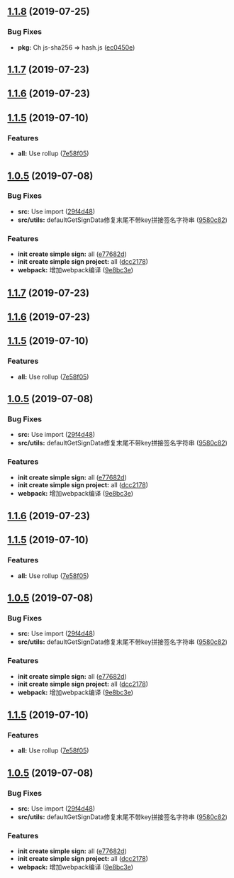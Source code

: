 ## [1.1.8](https://github.com/prjabuen/mksign/compare/v1.1.7...v1.1.8) (2019-07-25)


### Bug Fixes

* **pkg:** Ch js-sha256 => hash.js ([ec0450e](https://github.com/prjabuen/mksign/commit/ec0450e))



## [1.1.7](https://github.com/prjabuen/mksign/compare/v1.1.6...v1.1.7) (2019-07-23)



## [1.1.6](https://github.com/prjabuen/mksign/compare/v1.1.5...v1.1.6) (2019-07-23)



## [1.1.5](https://github.com/prjabuen/mksign/compare/v1.0.5...v1.1.5) (2019-07-10)


### Features

* **all:** Use rollup ([7e58f05](https://github.com/prjabuen/mksign/commit/7e58f05))



## [1.0.5](https://github.com/prjabuen/mksign/compare/e77682d...v1.0.5) (2019-07-08)


### Bug Fixes

* **src:** Use import ([29f4d48](https://github.com/prjabuen/mksign/commit/29f4d48))
* **src/utils:** defaultGetSignData修复末尾不带key拼接签名字符串 ([9580c82](https://github.com/prjabuen/mksign/commit/9580c82))


### Features

* **init create simple sign:** all ([e77682d](https://github.com/prjabuen/mksign/commit/e77682d))
* **init create simple sign project:** all ([dcc2178](https://github.com/prjabuen/mksign/commit/dcc2178))
* **webpack:** 增加webpack编译 ([9e8bc3e](https://github.com/prjabuen/mksign/commit/9e8bc3e))



## [1.1.7](https://github.com/prjabuen/mksign/compare/v1.1.6...v1.1.7) (2019-07-23)



## [1.1.6](https://github.com/prjabuen/mksign/compare/v1.1.5...v1.1.6) (2019-07-23)



## [1.1.5](https://github.com/prjabuen/mksign/compare/v1.0.5...v1.1.5) (2019-07-10)


### Features

* **all:** Use rollup ([7e58f05](https://github.com/prjabuen/mksign/commit/7e58f05))



## [1.0.5](https://github.com/prjabuen/mksign/compare/e77682d...v1.0.5) (2019-07-08)


### Bug Fixes

* **src:** Use import ([29f4d48](https://github.com/prjabuen/mksign/commit/29f4d48))
* **src/utils:** defaultGetSignData修复末尾不带key拼接签名字符串 ([9580c82](https://github.com/prjabuen/mksign/commit/9580c82))


### Features

* **init create simple sign:** all ([e77682d](https://github.com/prjabuen/mksign/commit/e77682d))
* **init create simple sign project:** all ([dcc2178](https://github.com/prjabuen/mksign/commit/dcc2178))
* **webpack:** 增加webpack编译 ([9e8bc3e](https://github.com/prjabuen/mksign/commit/9e8bc3e))



## [1.1.6](https://github.com/prjabuen/mksign/compare/v1.1.5...v1.1.6) (2019-07-23)



## [1.1.5](https://github.com/prjabuen/mksign/compare/v1.0.5...v1.1.5) (2019-07-10)


### Features

* **all:** Use rollup ([7e58f05](https://github.com/prjabuen/mksign/commit/7e58f05))



## [1.0.5](https://github.com/prjabuen/mksign/compare/e77682d...v1.0.5) (2019-07-08)


### Bug Fixes

* **src:** Use import ([29f4d48](https://github.com/prjabuen/mksign/commit/29f4d48))
* **src/utils:** defaultGetSignData修复末尾不带key拼接签名字符串 ([9580c82](https://github.com/prjabuen/mksign/commit/9580c82))


### Features

* **init create simple sign:** all ([e77682d](https://github.com/prjabuen/mksign/commit/e77682d))
* **init create simple sign project:** all ([dcc2178](https://github.com/prjabuen/mksign/commit/dcc2178))
* **webpack:** 增加webpack编译 ([9e8bc3e](https://github.com/prjabuen/mksign/commit/9e8bc3e))



## [1.1.5](https://github.com/prjabuen/mksign/compare/v1.0.5...v1.1.5) (2019-07-10)


### Features

* **all:** Use rollup ([7e58f05](https://github.com/prjabuen/mksign/commit/7e58f05))



## [1.0.5](https://github.com/prjabuen/mksign/compare/e77682d...v1.0.5) (2019-07-08)


### Bug Fixes

* **src:** Use import ([29f4d48](https://github.com/prjabuen/mksign/commit/29f4d48))
* **src/utils:** defaultGetSignData修复末尾不带key拼接签名字符串 ([9580c82](https://github.com/prjabuen/mksign/commit/9580c82))


### Features

* **init create simple sign:** all ([e77682d](https://github.com/prjabuen/mksign/commit/e77682d))
* **init create simple sign project:** all ([dcc2178](https://github.com/prjabuen/mksign/commit/dcc2178))
* **webpack:** 增加webpack编译 ([9e8bc3e](https://github.com/prjabuen/mksign/commit/9e8bc3e))



